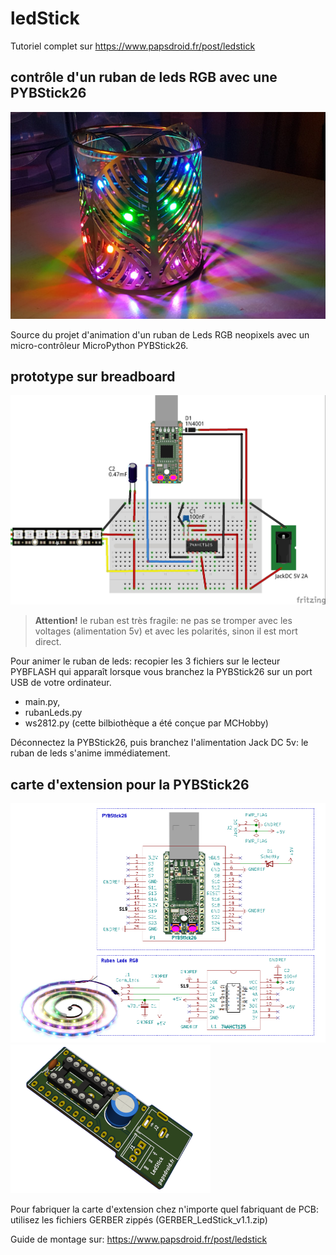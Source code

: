 # ledStick

Tutoriel complet sur https://www.papsdroid.fr/post/ledstick

## contrôle d'un ruban de leds RGB avec une PYBStick26
 
 ![deco](git_docs/LedStick_decors.jpg) 
 
 Source du projet d'animation d'un ruban de Leds RGB neopixels avec un micro-contrôleur  MicroPython PYBStick26.
 
 ## prototype sur breadboard
 ![fritzing](git_docs/LedStick_fritzing.jpg) 

>**Attention!** le ruban est très fragile: ne pas se tromper avec les voltages (alimentation 5v) et avec les polarités, sinon il est mort direct.

Pour animer le ruban de leds: recopier les 3 fichiers sur le lecteur PYBFLASH qui apparaît lorsque vous branchez la PYBStick26 sur un port USB de votre ordinateur.
* main.py, 
* rubanLeds.py 
* ws2812.py (cette bilbiothèque a été conçue par MCHobby)  

 Déconnectez la PYBStick26, puis branchez l'alimentation Jack DC 5v: le ruban de leds s'anime immédiatement.
 
 ## carte d'extension pour la PYBStick26
 ![Kicad](git_docs/LedStick_Kicad_shcema.png) 
 ![Kicad](git_docs/kicad_LedStick_3D.png) 
  
 Pour fabriquer la carte d'extension chez n'importe quel fabriquant de PCB: utilisez les fichiers GERBER zippés (GERBER_LedStick_v1.1.zip)

Guide de montage sur: https://www.papsdroid.fr/post/ledstick

